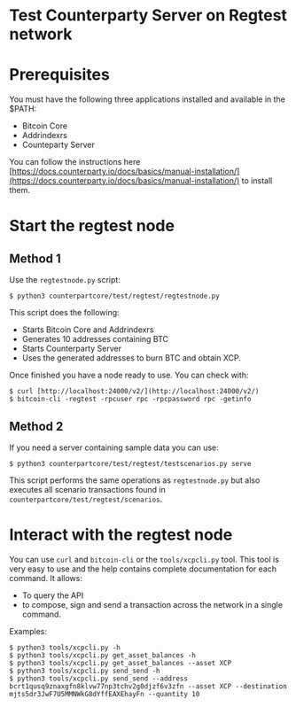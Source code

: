 # Test Counterparty Server on Regtest network

# Prerequisites

You must have the following three applications installed and available in the $PATH:

* Bitcoin Core
* Addrindexrs
* Counteparty Server

You can follow the instructions here [https://docs.counterparty.io/docs/basics/manual-installation/](https://docs.counterparty.io/docs/basics/manual-installation/) to install them.


# Start the regtest node

## Method 1

Use the `regtestnode.py` script:

```
$ python3 counterpartcore/test/regtest/regtestnode.py
```

This script does the following:

* Starts Bitcoin Core and Addrindexrs
* Generates 10 addresses containing BTC
* Starts Counterparty Server
* Uses the generated addresses to burn BTC and obtain XCP.

Once finished you have a node ready to use. You can check with:

```
$ curl [http://localhost:24000/v2/](http://localhost:24000/v2/)
$ bitcoin-cli -regtest -rpcuser rpc -rpcpassword rpc -getinfo
```


## Method 2

If you need a server containing sample data you can use:

```
$ python3 counterpartcore/test/regtest/testscenarios.py serve
```

This script performs the same operations as `regtestnode.py` but also executes all scenario transactions found in `counterpartcore/test/regtest/scenarios`.

# Interact with the regtest node

You can use `curl` and `bitcoin-cli` or the `tools/xcpcli.py` tool.
This tool is very easy to use and the help contains complete documentation for each command. It allows:

* To query the API
* to compose, sign and send a transaction across the network in a single command.

Examples:

```
$ python3 tools/xcpcli.py -h
$ python3 tools/xcpcli.py get_asset_balances -h
$ python3 tools/xcpcli.py get_asset_balances --asset XCP
$ python3 tools/xcpcli.py send_send -h
$ python3 tools/xcpcli.py send_send --address bcrt1qusq9znaxgfn8klvw77np3tchv2g0djzf6v3zfn --asset XCP --destination mjts5dr3JwF7U5MMNWkG8dYffEAXEhayFn --quantity 10
```
